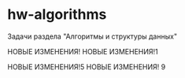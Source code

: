 # hw-algorithms
Задачи раздела "Алгоритмы и структуры данных"

НОВЫЕ ИЗМЕНЕНИЯ!
НОВЫЕ ИЗМЕНЕНИЯ!1



НОВЫЕ ИЗМЕНЕНИЯ!5
НОВЫЕ ИЗМЕНЕНИЯ! 9

